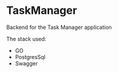 # TaskManager

Backend for the Task Manager application

The stack used:

* GO
* PostgresSql
* Swagger
